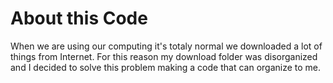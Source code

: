 # About this Code

When we are using our computing it's totaly normal we downloaded a lot of things from Internet. For this reason my download folder was disorganized and I decided to solve this problem making a code
that can organize to me.
